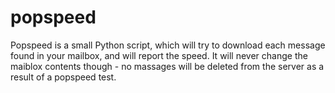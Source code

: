 # popspeed
Popspeed is a small Python script, which will try to download each message found in your mailbox, and will report the speed. It will never change the maiblox contents though - no massages will be deleted from the server as a result of a popspeed test.

